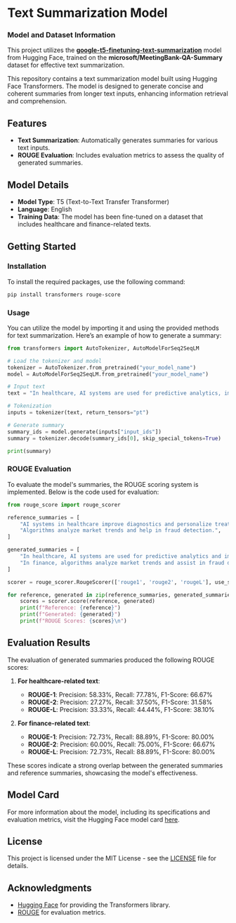 # Text Summarization Model


### Model and Dataset Information

This project utilizes the **[google-t5-finetuning-text-summarization](https://huggingface.co/Waris01/google-t5-finetuning-text-summarization)** model from Hugging Face, trained on the **microsoft/MeetingBank-QA-Summary** dataset for effective text summarization.

This repository contains a text summarization model built using Hugging Face Transformers. The model is designed to generate concise and coherent summaries from longer text inputs, enhancing information retrieval and comprehension.

## Features

- **Text Summarization**: Automatically generates summaries for various text inputs.
- **ROUGE Evaluation**: Includes evaluation metrics to assess the quality of generated summaries.

## Model Details

- **Model Type**: T5 (Text-to-Text Transfer Transformer)
- **Language**: English
- **Training Data**: The model has been fine-tuned on a dataset that includes healthcare and finance-related texts.

## Getting Started

### Installation

To install the required packages, use the following command:

```bash
pip install transformers rouge-score
```

### Usage

You can utilize the model by importing it and using the provided methods for text summarization. Here’s an example of how to generate a summary:

```python
from transformers import AutoTokenizer, AutoModelForSeq2SeqLM

# Load the tokenizer and model
tokenizer = AutoTokenizer.from_pretrained("your_model_name")
model = AutoModelForSeq2SeqLM.from_pretrained("your_model_name")

# Input text
text = "In healthcare, AI systems are used for predictive analytics, improving diagnostics, and personalizing treatment plans."

# Tokenization
inputs = tokenizer(text, return_tensors="pt")

# Generate summary
summary_ids = model.generate(inputs["input_ids"])
summary = tokenizer.decode(summary_ids[0], skip_special_tokens=True)

print(summary)
```

### ROUGE Evaluation

To evaluate the model's summaries, the ROUGE scoring system is implemented. Below is the code used for evaluation:

```python
from rouge_score import rouge_scorer

reference_summaries = [
    "AI systems in healthcare improve diagnostics and personalize treatments.",
    "Algorithms analyze market trends and help in fraud detection.",
]

generated_summaries = [
    "In healthcare, AI systems are used for predictive analytics and improving diagnostics.",
    "In finance, algorithms analyze market trends and assist in fraud detection."
]

scorer = rouge_scorer.RougeScorer(['rouge1', 'rouge2', 'rougeL'], use_stemmer=True)

for reference, generated in zip(reference_summaries, generated_summaries):
    scores = scorer.score(reference, generated)
    print(f"Reference: {reference}")
    print(f"Generated: {generated}")
    print(f"ROUGE Scores: {scores}\n")
```

## Evaluation Results

The evaluation of generated summaries produced the following ROUGE scores:

1. **For healthcare-related text**:
   - **ROUGE-1**: Precision: 58.33%, Recall: 77.78%, F1-Score: 66.67%
   - **ROUGE-2**: Precision: 27.27%, Recall: 37.50%, F1-Score: 31.58%
   - **ROUGE-L**: Precision: 33.33%, Recall: 44.44%, F1-Score: 38.10%

2. **For finance-related text**:
   - **ROUGE-1**: Precision: 72.73%, Recall: 88.89%, F1-Score: 80.00%
   - **ROUGE-2**: Precision: 60.00%, Recall: 75.00%, F1-Score: 66.67%
   - **ROUGE-L**: Precision: 72.73%, Recall: 88.89%, F1-Score: 80.00%

These scores indicate a strong overlap between the generated summaries and reference summaries, showcasing the model's effectiveness.

## Model Card

For more information about the model, including its specifications and evaluation metrics, visit the Hugging Face model card [here]((https://huggingface.co/Waris01/google-t5-finetuning-text-summarization)).

## License

This project is licensed under the MIT License - see the [LICENSE](LICENSE) file for details.

## Acknowledgments

- [Hugging Face](https://huggingface.co) for providing the Transformers library.
- [ROUGE](https://github.com/google-research/google-research/tree/master/rouge) for evaluation metrics.
